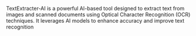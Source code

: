 TextExtracter-AI is a powerful AI-based tool designed to extract text from images and scanned documents using Optical Character Recognition (OCR) techniques. It leverages AI models to enhance accuracy and improve text recognition
